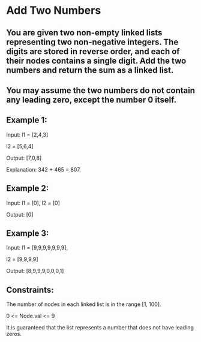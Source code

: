 # Add Two Numbers

## You are given two non-empty linked lists representing two non-negative integers. The digits are stored in reverse order, and each of their nodes contains a single digit. Add the two numbers and return the sum as a linked list.

## You may assume the two numbers do not contain any leading zero, except the number 0 itself.

## Example 1:

Input: l1 = [2,4,3] 

l2 = [5,6,4]

Output: [7,0,8]

Explanation: 342 + 465 = 807.

## Example 2:

Input: l1 = [0], l2 = [0]

Output: [0]

## Example 3:

Input: l1 = [9,9,9,9,9,9,9], 

l2 = [9,9,9,9]

Output: [8,9,9,9,0,0,0,1]

## Constraints:

The number of nodes in each linked list is in the range [1, 100].

0 <= Node.val <= 9

It is guaranteed that the list represents a number that does not have leading zeros.